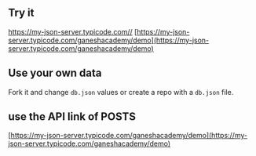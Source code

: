 ## Try it
[https://my-json-server.typicode.com/<account-name>/<repo-name>](https://my-json-server.typicode.com/<account-name>/<repo-name>)
[https://my-json-server.typicode.com/ganeshacademy/demo](https://my-json-server.typicode.com/ganeshacademy/demo)

## Use your own data

Fork it and change `db.json` values or create a repo with a `db.json` file.

## use the API link of POSTS
[https://my-json-server.typicode.com/ganeshacademy/demo](https://my-json-server.typicode.com/ganeshacademy/demo)
